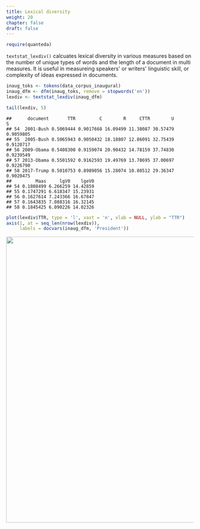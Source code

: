 ```yaml
---
title: Lexical diversity
weight: 20
chapter: false
draft: false
---
```



```r
require(quanteda)
```

`textstat_lexdiv()` calcuates lexical diversity in various measures based on the number of unique types of words and the length of a document in multi measures. It is useful in measureing speakers' or writers' linguistic skill, or complexity of ideas expressed in documents.


```r
inaug_toks <- tokens(data_corpus_inaugural)
inaug_dfm <- dfm(inaug_toks, remove = stopwords('en'))
lexdiv <- textstat_lexdiv(inaug_dfm)

tail(lexdiv, 5)
```

```
##      document       TTR         C        R     CTTR        U         S
## 54  2001-Bush 0.5069444 0.9017668 16.09499 11.38087 30.57479 0.9059805
## 55  2005-Bush 0.5065943 0.9050432 18.18807 12.86091 32.75439 0.9120717
## 56 2009-Obama 0.5408300 0.9159074 20.90432 14.78159 37.74830 0.9239549
## 57 2013-Obama 0.5501592 0.9162593 19.49769 13.78695 37.00697 0.9226790
## 58 2017-Trump 0.5010753 0.8989056 15.28074 10.80512 29.36347 0.9020475
##         Maas     lgV0    lgeV0
## 54 0.1808499 6.266259 14.42859
## 55 0.1747291 6.618347 15.23931
## 56 0.1627614 7.243366 16.67847
## 57 0.1643835 7.088316 16.32145
## 58 0.1845425 6.090226 14.02326
```

```r
plot(lexdiv$TTR, type = 'l', xaxt = 'n', xlab = NULL, ylab = "TTR")
axis(1, at = seq_len(nrow(lexdiv)), 
     labels = docvars(inaug_dfm, 'President'))
```

<img src="/statistical-analysis/lexdiv_files/figure-html/unnamed-chunk-2-1.svg" width="768" />


